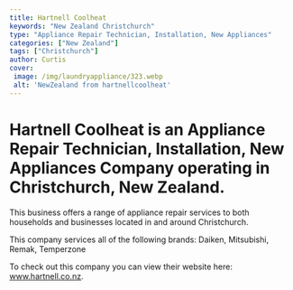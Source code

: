 ```yaml
---
title: Hartnell Coolheat
keywords: "New Zealand Christchurch"
type: "Appliance Repair Technician, Installation, New Appliances"
categories: ["New Zealand"]
tags: ["Christchurch"]
author: Curtis
cover:
 image: /img/laundryappliance/323.webp
 alt: 'NewZealand from hartnellcoolheat'
---
```


# Hartnell Coolheat is an Appliance Repair Technician, Installation, New Appliances Company operating in Christchurch, New Zealand.

This business offers a range of appliance repair services to both households and businesses located in and around Christchurch.

This company services all of the following brands: Daiken, Mitsubishi, Remak, Temperzone

To check out this company you can view their website here: www.hartnell.co.nz.
